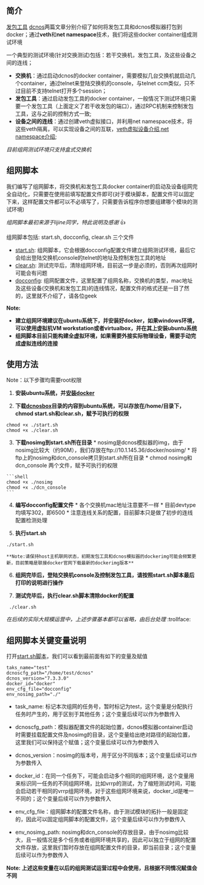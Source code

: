 ## 简介

  [发包工具](./发包工具.md) [dcnos](./dcnos.md)两篇文章分别介绍了如何将发包工具和dcnos模拟器打包到docker；通过**veth**和**net namespace**技术，我们将这些docker container组成测试环境
  
  一个典型的测试环境(针对交换测试)包括：若干交换机，发包工具，及这些设备之间的连线；
  * **交换机**：通过启动dcnos的docker container，需要模拟几台交换机就启动几个container，通过telnet来登陆交换机的console，与telnet ccm类似，只不过目前不支持telnet打开多个session；
  * **发包工具**：通过启动发包工具的docker container，一般情况下测试环境只需要一个发包工具（上面定义了若干收发包的端口），通过RPC机制来控制发包工具，这与之前的控制方式一致;
  * **设备之间的连线**：通过创建veth虚拟接口，并利用net namespace技术，将这些veth隔离，可以实现设备之间的互联，[veth虚拟设备介绍](../../网络虚拟化/linux虚拟设备/veth.md),[net namespace介绍](../../网络虚拟化/linux虚拟设备/namespace.md);
  
  *目前组网测试环境只支持盒式交换机*
  
## 组网脚本

  我们编写了组网脚本，将交换机和发包工具docker container的启动及设备组网完全自动化，只需要在使用前填写配置文件即可(对于模块脚本，配置文件可以固定下来，这样配置文件都可以不必填写了，只需要告诉程序你想要组建哪个模块的测试环境)
  
  *组网脚本最初来源于lijine同学，特此说明及感谢* :thumbsup:
  
  组网脚本包括: start.sh, docconfig, clear.sh 三个文件
  * [start.sh](./dcnosbox/start.sh): 组网脚本，它会根据docconfig配置文件建立组网测试环境，最后它会给出登陆交换机console的telnet的地址及控制发包工具的地址
  * [clear.sh](./dcnosbox/clear.sh): 测试完毕后，清除组网环境，目前这一步是必须的，否则再次组网时可能会有问题
  * [docconfig](./dcnosbox/docconfig): 组网配置文件，这里配置了组网名称，交换机的类型，mac地址及这些设备(交换机和发包工具)的连线情况，配置文件的格式还是一目了然的，这里就不介绍了，请各位geek
  
  **Note:**
  * **建立组网环境建议在ubuntu系统下，并安装好docker，如果windows环境，可以使用虚拟机VM workstation或者virtualbox，并在其上安装ubuntu系统**
  * **组网脚本目前只能构建全虚拟环境，如果需要外接实际物理设备，需要手动完成虚拟连线的连接**

## 使用方法
  
  Note：以下步骤均需要root权限
  
  1. **安装ubuntu系统，并[安装docker](https://docs.docker.com/installation/ubuntulinux/)**
  
  2. **下载[dcnosbox](./dcnosbox/)目录的内容到ubuntu系统，可以存放在/home/目录下，chmod start.sh和clear.sh，赋予可执行的权限**

  ```shell
  chmod +x ./start.sh
  chmod +x ./clear.sh
  ```

  3. **下载nosimg到start.sh所在目录**
    * nosimg是dcnos模拟器的img，由于nosimg比较大（约90M），我们存放在ftp://10.1.145.36/docker/nosimg/
    * 将ftp上的nosimg和dcn_console拷贝到start.sh所在目录
    * chmod nosimg和dcn_console 两个文件，赋予可执行的权限

    ```shell
    chmod +x ./nosimg
    chmod +x ./dcn_console
    ```

  4. **编写docconfig配置文件**
    * 各个交换机mac地址注意要不一样
    * 目前devtype均填写302，即6500
    * 注意连线关系的配置，目前脚本只是做了初步的连线配置检测处理
  
  5. **执行start.sh**

  ```shell
  ./start.sh
  ```
    **Note:请保持host主机联网状态，初期发包工具和dcnos模拟器的dockerimg可能会频繁更新，目前策略是联接docker官网下载最新的dockerimg版本**

  6. **组网完毕后，登陆交换机console及控制发包工具，请按照start.sh脚本最后打印的说明进行操作**
  
  7. **测试完毕后，执行clear.sh脚本清除docker的配置**
  
 ```shell
  ./clear.sh
  ```
  
  *在后续的实际大规模运营中，上述步骤基本都可以省略，由后台处理*  :trollface: 
  
##  组网脚本关键变量说明

  打开[start.sh脚本](./dcnosbox/start.sh)，我们可以看到最前面有如下的变量及赋值
```shell
taks_name="test"
dcnoscfg_path="/home/test/dcnos"
dcnos_version="7.3.3.0"
docker_id="docker"
env_cfg_file="docconfig"
env_nosimg_path="./"
```
  * task_name: 标记本次组网的任务号，暂时标记为test，这个变量是分配执行任务时产生的，用于区别于其他任务；这个变量后续可以作为参数传入
  
  * dcnoscfg_path：模拟器配置文件的起始位置，dcnos模拟器container启动时需要挂载配置文件及nosimg的目录，这个变量给出绝对路径的起始位置，这里我们可以保持这个赋值；这个变量后续可以作为参数传入
  
  * dcnos_version：nosimg的版本号，用于区分不同版本；这个变量后续可以作为参数传入
  
  * docker_id：在同一个任务下，可能会启动多个相同的组网环境，这个变量用来标识同一任务的不同组网环境，比如vrrp的测试，为了缩短测试时间，可能会启动若干相同的vrrp组网环境，对于这些组网环境来说，docker_id是唯一不同的；这个变量后续可以作为参数传入
  
  * env_cfg_file：组网脚本的配置文件名称，由于测试模块的拓扑一般是固定的，因此可以固定组网脚本的配置文件，这个变量后续可以作为参数传入
  
  * env_nosimg_path: nosimg和dcn_console的存放目录，由于nosimg比较大，且一般情况是多个任务或者组网环境共享的，因此可以独立于组网的配置文件存放，这里我们暂时存放在组网配置文件的目录，即当前目录；这个变量后续可以作为参数传入

  **Note: 上述这些变量在以后的组网测试运营过程中会使用，且根据不同情况赋值会不同**
